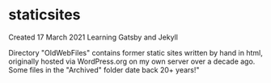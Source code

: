 # staticsites

Created 17 March 2021
Learning Gatsby and Jekyll 

Directory "OldWebFiles" contains former static sites written by hand in html, originally hosted via WordPress.org on my own server over a decade ago. Some files in the "Archived" folder date back 20+ years!" 
